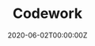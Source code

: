 ---
title: "Codework"  # Add a page title.
summary: "This page contains codes"  # Add a page description.
date: "2020-06-02T00:00:00Z"  # Add today's date.
type: "widget_page"  # Page type is a Widget Page
---